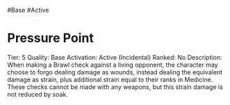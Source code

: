 #Base 
#Active 

# Pressure Point
Tier: 5
Quality: Base
Activation: Active (Incidental)
Ranked: No
Description: When making a Brawl check against a living opponent, the character may choose to forgo dealing damage as wounds, instead dealing the equivalent damage as strain, plus additional strain equal to their ranks in Medicine. These checks cannot be made with any weapons, but this strain damage is not reduced by soak.